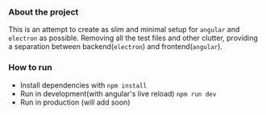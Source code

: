### About the project
This is an attempt to create as slim and minimal setup for `angular` and `electron` as possible. Removing all the test files and other clutter, providing a separation between backend(`electron`) and frontend(`angular`).

### How to run
- Install dependencies with `npm install`
- Run in development(with angular's live reload) `npm run dev`
- Run in production (will add soon)